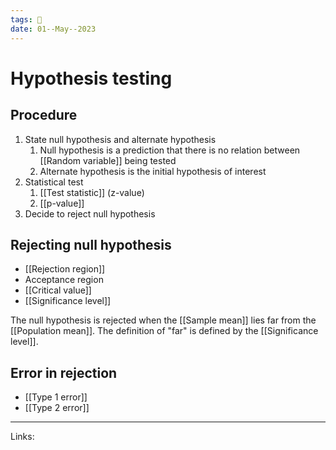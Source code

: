 ```yaml
---
tags: 🌱
date: 01--May--2023
---
```


# Hypothesis testing
## Procedure
1. State null hypothesis and alternate hypothesis
    1. Null hypothesis is a prediction that there is no relation between [[Random variable]] being tested
    2. Alternate hypothesis is the initial hypothesis of interest
2. Statistical test
    1. [[Test statistic]] (z-value)
    2. [[p-value]]
4. Decide to reject null hypothesis
## Rejecting null hypothesis
- [[Rejection region]]
- Acceptance region
- [[Critical value]]
- [[Significance level]]

The null hypothesis is rejected when the [[Sample mean]] lies far from the [[Population mean]]. The definition of "far" is defined by the [[Significance level]]. 
## Error in rejection
- [[Type 1 error]]
- [[Type 2 error]]
---
Links: 